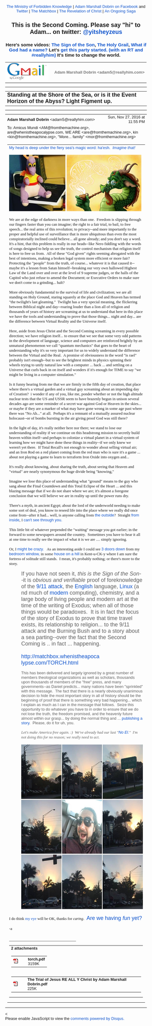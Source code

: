 <!DOCTYPE html PUBLIC "-//W3C//DTD HTML 4.01//EN" "https://www.w3.org/TR/html4/strict.dtd">
<!-- saved from url=(0158)https://mail.google.com/mail/u/2/?ui=2&amp;ik=b3fd74b597&amp;view=pt&amp;q=%22test%20of%20time%22%20saturn&amp;qs=true&amp;search=query&amp;msg=158a9498fcebdfae&amp;siml=158a9498fcebdfae -->
<html lang="en" data-inboxsdk-session-id="1482329241961-0.499042962230587" data-inboxsdk-master-claimed="true" data-inboxsdk-active-app-ids='[{"appId":"sdk_wordzen_7bc143d54d"}]' data-inboxsdk-app-logger-master-chosen="true" data-map-id="f8d645c85de621ee" data-inboxsdk-last-event="1482329244236"><head data-inboxsdk-script-injected="true"><meta http-equiv="Content-Type" content="text/html; charset=utf-8" /><style type="text/css">
body,td,div,p,a,input {font-family: arial, sans-serif;}
</style><meta http-equiv="X-UA-Compatible" content="IE=edge" /><title>Ministry of Forbidden Knowledge Mail - Standing at the Shore of the Sea, or is it the Event Horizon of the Abyss? Light Figment up.</title><style type="text/css">
body, td {font-size:13px} a:link, a:active {color:#1155CC; text-decoration:none} a:hover {text-decoration:underline; cursor: pointer} a:visited{color:##6611CC} img{border:0px} pre { white-space: pre; white-space: -moz-pre-wrap; white-space: -o-pre-wrap; white-space: pre-wrap; word-wrap: break-word; max-width: 800px; overflow: auto;} .logo { left: -7px; position: relative; }
</style><style id="inboxsdk__shared_style">.inboxsdk__notransition {
  -webkit-transition: none !important;
  -moz-transition: none !important;
  -o-transition: none !important;
  -ms-transition: none !important;
  transition: none !important;
}

.inboxsdk__close_button {
  height: 24px;
  width: 24px;
  opacity: .7;
  position: relative;
  background: none;
  border: none;
  padding: 0;
  box-sizing: content-box;
  outline: none;
  cursor: pointer;
}
.inboxsdk__close_button:focus, .inboxsdk__close_button:hover {
  opacity: 1;
}
.inboxsdk__close_button:focus::before {
  background-color: rgba(0,0,0,.12);
}
.inboxsdk__close_button::before {
  border-radius: 50%;
  position: absolute;
  top: -4px;
  bottom: -4px;
  left: -4px;
  right: -4px;
  padding: 4px;
  content: ' ';
}
.inboxsdk__close_button::after {
  content: ' ';
  background: url(https://www.gstatic.com/images/icons/material/system/1x/close_black_24dp.png);
  position: absolute;
  height: 24px;
  width: 24px;
  top: 0;
  left: 0;
}

.IICfffFCcJcCdEDE {
  display: none;
}

/* drawer */

.inboxsdk__drawer_view_container {
  visibility: visible;
  direction: initial;
  position: fixed;
  height: 100vh;
  width: 100vw;
  bottom: 0;
  left: 0;
  z-index: 51;
  pointer-events: none;
}
.inboxsdk__drawer_view {
  position: absolute;
  pointer-events: auto;
  top: 0;
  bottom: 0;
  right: 0;
  width: 452px;
  font: normal normal normal normal 13px / normal "Helvetica Neue", Helvetica, Arial, sans-serif;
  display: -webkit-flex;
  display: flex;
  -webkit-flex-direction: column;
  flex-direction: column;
  background-color: #fff;
  outline: none;
  box-shadow: 0 0 8px rgba(0,0,0,.18), 0 8px 16px rgba(0,0,0,.36);
  -webkit-transform: translateX(100%);
  transform: translateX(100%);
  transition: transform 150ms cubic-bezier(.4,0,.2,1);
}

.inboxsdk__drawer_view.inboxsdk__active {
  -webkit-transform: none;
  transform: none;
}
.inboxsdk__drawer_title_bar {
  background-color: #f5f5f5;
  border-bottom: 1px solid #e0e0e0;
  padding: 16px 20px;
  white-space: nowrap;
  display: -webkit-flex;
  display: flex;
  flex: 0 0 auto;
  -webkit-flex: 0 0 auto;
}
.inboxsdk__drawer_title_bar .inboxsdk__close_button {
  margin-right: 20px;
  -webkit-flex-shrink: 0;
  flex-shrink: 0;
}
.inboxsdk__drawer_title {
  overflow: hidden;
  text-overflow: ellipsis;
  white-space: nowrap;
  font: normal normal normal normal 20px / 24px "Helvetica Neue", Helvetica, Arial, sans-serif;
}

/* backdrop */

.inboxsdk__inbox_backdrop {
  visibility: visible;
  position: fixed;
  height: 100vh;
  width: 100vw;
  bottom: 0;
  left: 0;
  z-index: 50;
  background-color: transparent;
  transition: background-color 150ms cubic-bezier(0.4, 0, 1, 1);
}
.inboxsdk__inbox_backdrop.inboxsdk__active {
  background-color: rgba(10,10,10,.6);
  transition: background-color 70ms cubic-bezier(0,0,.2,1);
}

.inboxsdk__inbox_backdrop ~ .inboxsdk__inbox_backdrop {
  opacity: 0.6;
}

/* hidden */

.IeDFIAfeaFBCAcFG {
  display: -webkit-flex;
  display: flex;
  -webkit-flex-direction: column;
  flex-direction: column;
}

.DGHdbcGDGJfFCHIb &gt; .inboxsdk__close_button {
  position: absolute;
  bottom: 10px;
  right: 20px;
}

.bAefEFfEaJeDCFGD {
  width: 216px;
}

.EHFfCHdCcIHdABad {
  overflow: hidden;
  font: 12px Arial, sans-serif;
  max-height: 100%;
  box-sizing: border-box;
}

.DEHddaIDdDFaeHeA {
  white-space: nowrap;
  display: -webkit-flex;
  display: flex;
  -moz-user-select: none;
  -webkit-user-select: none;
  user-select: none;
  cursor: default;
}

.EHFfCHdCcIHdABad.EcFHbIcdbIHaDACI .DEHddaIDdDFaeHeA:hover,
.EHFfCHdCcIHdABad.ecEIGGIfAGIDJedA .DEHddaIDdDFaeHeA {
  background: rgba(0,0,0,.03);
}

.HfcDAaCBJeHEHCCb {
  min-width: 0;
  overflow: hidden;
  text-overflow: ellipsis;
}

.EHFfCHdCcIHdABad.EcFHbIcdbIHaDACI .HfcDAaCBJeHEHCCb {
  cursor: move;
}

.eFaIefBdFFfBDcBb {
  padding-left: 20px;
  vertical-align: middle;
  font: 13px / 40px "Helvetica Neue", Helvetica, Arial, sans-serif;
  color: #303030;
}

.DGHdbcGDGJfFCHIb.fAEaBDbEDIDIEHbb .DEHddaIDdDFaeHeA {
  display: none;
}

.ddeGBHGEIbcFHFdc {
  display: inline-block;
  vertical-align: middle;
  margin-left: 10px;
  box-sizing: border-box;
  background-size: contain;
}

.ddeGBHGEIbcFHFdc,
.ddeGBHGEIbcFHFdc &gt; img {
  width: 20px;
  height: 20px;
}

.FadAcHBdCEdAdeIE {
  -webkit-flex: 1;
  flex: 1;
  text-align: right;
  visibility: hidden;
}

.EHFfCHdCcIHdABad.EcFHbIcdbIHaDACI .FadAcHBdCEdAdeIE {
  visibility: visible;
  cursor: pointer;
}

.JHCFAcADJCAEcDfb {
  margin-top: 12px;
  margin-right: 4px;
  background: url(https://www.streak.com/build/images/arrowDown.png) center / 20px no-repeat;
  border: none;
  width: 14px;
  height: 14px;
  -webkit-transform: rotate(-90deg);
  transform: rotate(-90deg);
  transition: -webkit-transform .15s, transform .15s;
  outline: none;
  opacity: .6;
  cursor: pointer;
}

.DEHddaIDdDFaeHeA:hover .JHCFAcADJCAEcDfb,
.EHFfCHdCcIHdABad.ecEIGGIfAGIDJedA .DEHddaIDdDFaeHeA .JHCFAcADJCAEcDfb {
  opacity: .9;
}

.EHFfCHdCcIHdABad.GFHIEbDfBBEHecbB .JHCFAcADJCAEcDfb {
  -webkit-transform: rotate(0);
  transform: rotate(0);
}

.fcDJDBBBBFedaCFe {
  border-bottom: 1px solid #ddd;
  margin-bottom: 15px;
}

/* end hidden */
</style><style id="inboxsdk__style">/* suggestions */

.inboxsdk__suggestions_separator_before {
  padding-bottom: 2px !important;
}

.inboxsdk__suggestions_separator_after {
  border-top: 1px solid #e5e5e5;
  padding-top: 2px !important;
}

/* buttons */

div.T-I.inboxsdk__button {
  -webkit-user-select: none;
  min-width: 27px;
}

.inboxsdk__no_bg {
  background: none;
}

.inboxsdk__button.inboxsdk__button_disabled {
  opacity: 0.55;
}

  .inboxsdk__button_icon + .inboxsdk__button_text {
    margin-left: 5px;
  }

.inboxsdk__button_icon {
  display: inline-block;
}

.inboxsdk__button_iconImg {
  height: 16px;
  width: 16px;
  vertical-align: middle;
  margin-top: -2px;
  user-drag: none;
  -moz-user-select: none;
  -webkit-user-drag: none;
}

.inboxsdk__button_green_inactive {
  -webkit-box-shadow: 0 1px 0 rgba(0,0,0,.05);
  box-shadow: 0 1px 0 rgba(0,0,0,.05);
  background-color: #53a93f;
  background-image: -webkit-linear-gradient(top,transparent,transparent);
  background-image: linear-gradient(top,transparent,transparent);
  border: 1px solid transparent;
  color: #fff;
  text-shadow: none;
}

.inboxsdk__button_green_hover {
  -webkit-box-shadow: inset 0 -1px 0 #4c8534;
  box-shadow: inset 0 -1px 0 #4c8534;
  background-color: #65b045;
  background-image: -webkit-linear-gradient(top,transparent,transparent);
  background-image: linear-gradient(top,transparent,transparent);
  border: 1px solid transparent;
  border-bottom: 1px solid #4c8534;
  text-shadow: none;
}

.inboxsdk__button_green_active {
  -webkit-box-shadow: inset 0 1px 0 #2f6124;
  box-shadow: inset 0 1px 0 #2f6124;
  background: #3e802f;
  border: 1px solid transparent;
  border-top: 1px solid #2f6124;
  color: #fff;
  text-shadow: none;
}

.J-M.inboxsdk__menu {
  min-width: 1em;
  min-height: 1em;
  padding: 0px;
  overflow: visible;
  max-height: none;
}

.f4.J-N-JX.inboxsdk__message_more_icon {
  margin-top: -1px;
  width: 16px;
  height: 16px;
}

/* end */

/* compose buttons */

.T-I.inboxsdk__button.inboxsdk__compose_sendButton {
  min-width: 0px;
  margin-right: 0px;
  margin-left: 0px;
  padding:0px;
}

.inboxsdk__compose_actionToolbar {
  padding: 0px 0px 0px 5px;
  white-space: nowrap;
}

.inboxsdk__compose_actionToolbar div.inboxsdk__button {
  min-width: 27px;
  height: 27px;
}

.inboxsdk__compose_actionToolbar .inboxsdk__button_icon {
  height: 17px;
  width: 17px;
  display: inline-block;
  vertical-align: middle;
  position: relative;
  margin-top: 2px;
}

.inboxsdk__compose_actionToolbar .inboxsdk__button_iconImg {
  vertical-align: top;
  height: 17px;
  width: 17px;
  display: inline-block;
  margin-top: -1px;
}

.inboxsdk__compose_actionToolbar .inboxsdk__button &gt; div {
    opacity: 0.55;
}

.inboxsdk__compose_actionToolbar .inboxsdk__button:focus {
  border: 1px solid #4d90fe;
  outline: none;
}


  .inboxsdk__compose_actionToolbar .inboxsdk__button.inboxsdk__button_hover &gt; div, .inboxsdk__compose_actionToolbar .inboxsdk__button:focus &gt; div {
    opacity: 1
  }


.inboxsdk__compose_groupedActionToolbar {
  position: absolute;
  bottom: 44px;
  background: #f5f5f5;
  margin: 3px;
  box-shadow: 0 2px 2px -1px rgba(0,0,0,0.1);
  border: 1px solid #cfcfcf;
  padding: 1px !important;
  z-index: 10;
  left: 0px;
}

.inboxsdk__compose_groupedActionToolbar div.inboxsdk__button {
  z-index: 1;
}

.inboxsdk__compose_groupedActionToolbar_arrow {
  position: absolute;
  background: url('https://ssl.gstatic.com/ui/v1/icons/mail/down_pointer.png') no-repeat;
  width: 17px;
  height: 18px;
  bottom: -16px;
  margin-left: 4px;
}

/* end */

/* appid warning */

.inboxsdk__appid_warning {
  margin: 0;
  padding: 9px;
  color: #4b4b4b;
  height: 32px;
  background: #ff6c6c;
  font-size: 10pt;
}

.inboxsdk__appid_warning_main {
  display: inline-block;
  vertical-align: middle;
}

.inboxsdk__appid_warning .topline {
  font-weight: bold;
  font-size: 11pt;
}

a.inboxsdk__appid_register {
  color: white;
  display: inline-block;
  background: #1989ff;
  border-radius: 3px;
  text-decoration: none;
  box-shadow: 0 0 5px rgba(0,0,0,0.3);
  padding: 7px;
  font-size: 10pt;
  vertical-align: middle;
  margin-left: 1em;
}

input.inboxsdk__x_close_button {
  background-color: transparent;
  background-image: url(https://www.streak.com/build/images/circle_border_x.png);
  background-size: cover;
  background-repeat: no-repeat;
  background-position: center center;
  height: 20px;
  width: 20px;
  border: none;
  display: inline-block;
  vertical-align: middle;
  cursor: pointer;

  float: right;
  margin: 5px;
}

/* thread rows */

.inboxsdk__gmail_label.inboxsdk__label_has_icon .au {
  display: inline-block;
  margin-left: 14px;
}

.inboxsdk__thread_row_label .inboxsdk__button_icon,
.inboxsdk__thread_row_label .inboxsdk__button_iconImg {
  height: 11px;
  width: 11px;
}

.inboxsdk__thread_row_label .inboxsdk__button_icon {
  display: inline-block;
  margin-top: 2px;
  margin-left: 4px;
  position: absolute;
}

.inboxsdk__thread_row_button {
  outline: 0;
  padding: 0 5px;
  position: relative;
  height: 15px;
  width: 15px;
  top: -2px;
}

.inboxsdk__gmail_action {
  float: right;
  position: relative;
  background-color: grey;
  border: 1px solid black;
  margin-left: 1em;
  cursor: default;
  padding: 0 6px;
  background-image: -webkit-linear-gradient(top,#e9e9e9,#e6e6e6);
  background-image: linear-gradient(top,#e9e9e9,#e6e6e6);
  border: 1px solid rgba(0,0,0,0.1);
  border-color: #ccc;
  color: #444;
  height: 17px;
  line-height: 17px;
  min-width: 56px;
  border-radius: 2px;
  font-size: 11px;
  font-weight: bold;
  text-align: center;
  white-space: nowrap;
  padding-right: 18px;
}

.inboxsdk__gmail_action:focus {
  border: 1px solid #4d90fe;
  outline: none;
}

.inboxsdk__gmail_action:active {
  box-shadow: inset 0 1px 2px rgba(0,0,0,.1);
}

.inboxsdk__gmail_action:hover {
  box-shadow: 0 1px 1px rgba(0,0,0,.05);
  background-color: #ededed;
  background-image: -webkit-linear-gradient(top,#ededed,#eaeaea);
  background-image: linear-gradient(top,#ededed,#eaeaea);
  border-color: #b8b8b8;
}

.inboxsdk__gmail_action::after {
  content: '';
  position: absolute;
  right: 5px;
  top: 5px;
  margin-left: 5px;
  background: no-repeat url(https://ssl.gstatic.com/mail/sprites/smartmail-561acb673be75c1d374881a95997fce4.png) -67px -100px;
  width: 7px;
  height: 7px;
  opacity: .55;
}

.inboxsdk__thread_row_custom_date {
  margin-left: 2px;
}

span.inboxsdk__thread_row_custom_date + span:not(.inboxsdk__thread_row_custom_date) {
  display: none;
}

span.inboxsdk__thread_row_custom_draft_label + div.yW {
  display: none;
}

.inboxsdk__thread_row_attachment_icon {
  margin-left: 3px;
  width: 16px;
  height: 16px;
}

.inboxsdk__thread_row_icon_wrapper {
  display: inline-block;
  width: 25px;
  margin-right: 3px;
}

.inboxsdk__thread_row_image_added .y6 .inboxsdk__thread_row_icon_wrapper ~ span[id] {
  margin-left: 3px;
}

  .inboxsdk__thread_row_icon_wrapper .inboxsdk__button_icon {
    position: absolute;
    top: 50%;
    height: 24px;
    overflow: hidden;
    width: 24px;
    margin-top: -12px;
  }

    .inboxsdk__thread_row_icon_wrapper .inboxsdk__button_iconImg {
      height: 24px;
      width: 24px;
      margin-top: 0px;
    }

  .inboxsdk__thread_row_image_added .a4W, .inboxsdk__thread_row_image_added .apA, .inboxsdk__thread_row_image_added .apx {
    position: relative;
  }


/* end thread rows */

td.gH div.gK span:first-child &gt; img {
  margin-right: 3px;
}

td.gH div.gK span:first-child &gt; img:last-child {
  margin-right: 6px;
}

.inboxsdk__message_attachment_icon {
  width: 21px;
  height: 21px;
  margin-top: -3px;
}

/* Work around issue where clicking "Remove formatting" in Compose causes this
 * element to become taller and shift the toolbar down. */
.gU .aWQ {
  max-height: 3px;
}

.aQw .inboxsdk__button_iconImg {
  margin-top: 2px;
}

.aZi .asa .inboxsdk__button_iconImg {
  display: inline-block;
  vertical-align: middle;
  margin-top: -3px;
}

/* Message view attachments toolbar */
.aZi .aZj .asa .inboxsdk__button_iconImg {
  margin: 0;
}

body .dw {
  /* Fixes issue where a tall compose window opened over a custom view could be
   * overlapped by Gmail's top bar. Also fixes issue where mole widgets are
   * only visible while a compose window is open.
   */
  z-index: 6 !important;
}

.inboxsdk__compose_outerSidebar_wrapper {
  position: absolute;
  left: -401px;
  top: 0px;
  background: white;
  width: 400px;
  bottom: 0px;
  border-left: 1px solid silver;
  box-shadow: -2px 0px 1px #E6E6E6;
  display: block;
}

.inboxsdk__outerSidebarActive .aSt .inboxsdk__compose_outerSidebar_wrapper {
  border-left: 0;
  box-shadow: none;
  left: -400px;
}

.inboxsdk__outerSidebarActive .aSs &gt; div { width: 50% !important; margin-left: 30%; }

.inboxsdk__compose_outerSidebar_header {
  background: #404040;
  font-size: 80%;
  padding: 10px 10px 11px 10px;
  color: white;
  border-bottom: 1px solid #C4C4C4;
}

.inboxsdk__compose_outerSidebar_body {
  position: absolute;
  width: 100%;
  bottom: 43px;
  top: 36px;
  left: -1px;
  overflow: auto;
}

.inboxsdk__compose_outerSidebar_footer {
  position: absolute;
  bottom: 0px;
  width: 100%;
  border-top: 1px solid rgb(206, 206, 206);
  display: block;
}

.inboxsdk__compose_innerSidebarActive form, .inboxsdk__compose_innerSidebarActive .GQ {
  padding-right: 200px;
}

div.inboxsdk__compose_statusbar {
  margin: 0;
  border: 0;
  height: 40px;
}

.inboxsdk__compose_statusbarActive .aoI {
  height: auto !important;
}

/* compose size fixing */
.inboxsdk__compose .qz {
  max-height: inherit !important;
}

/* .dw means not fullscreen */
.dw .inboxsdk__compose_statusbarActive .aDj.aDi {
  position: static !important;
}

.inboxsdk__compose_statusbarActive .aDj &gt; .aDh {
  height: auto;
}

.inboxsdk__recipient_row td.ok {
  height: 23px;
}

.inboxsdk__recipient_row td.az3 {
  padding: 0px 3px 3px 3px;
}

/* toolbar visibility */

[data-thread-toolbar=true] [data-rowlist-toolbar=true] {
  display: none;
}

[data-toolbar-expanded=true] [data-toolbar-expanded=false] {
  display: none;
}

[data-toolbar-expanded=false] [data-toolbar-expanded=true] {
  display: none;
}


[data-toolbar-icononly=true] .inboxsdk__button_text {
  display: none;
}

.inboxsdk__menuItem img, .inboxsdk__menuItem .inboxsdk__icon {
  height: 16px;
  width: 16px;
  margin-left: -20px;
  position: absolute;
  margin-top: -1px;
}

/* end */

/* modal */

.inboxsdk__modal_overlay {
  right: 0px;
  bottom: 0px;
}

.inboxsdk__modal_fullscreen {
  position: fixed;
  top: 0px;
  left: 0px;
  bottom: 0px;
  right: 0px;
  z-index: 501;
  display: flex;
  display: -webkit-flex;
  justify-content: center;
  -webkit-justify-content: center;
  align-items: center;
  -webkit-align-items: center;
  padding: 110px 50px 50px 50px;
}

.inboxsdk__modal_content {
    margin-top: 30px; margin-bottom: 30px;
}

.inboxsdk__modal_fullscreen.inboxsdk__modal_content_no_buttons .inboxsdk__modal_content {
  margin-bottom: 0px;
}

.inboxsdk__modal_close {
  outline: none;
  cursor: pointer;
}


.inboxsdk__modal_fullscreen .inboxsdk__modal_container {
  position: relative;
  margin-top: -60px;
  width: auto;
  overflow: hidden;
}

  .inboxsdk__modal_fullscreen.inboxsdk__modal_hideTop .inboxsdk__modal_close {
    display: none;
  }

  .inboxsdk__modal_fullscreen.inboxsdk__modal_hideTop .inboxsdk__modal_container {
    padding-top: 0px;
  }

  .inboxsdk__modal_fullscreen.inboxsdk__modal_hideTop .inboxsdk__modal_content {
    margin-top: 0px;
  }

  .inboxsdk__modal_fullscreen.inboxsdk__modal_hideTop .Kj-JD-K7 {
    margin: 0px;
  }

  .inboxsdk__modal_fullscreen.inboxsdk__modal_hideSides .inboxsdk__modal_container {
    padding-left: 0px;
    padding-right: 0px
  }

  .inboxsdk__modal_fullscreen.inboxsdk__modal_hideBottom .inboxsdk__modal_content {
    margin-bottom: 0px;
  }

  .inboxsdk__modal_fullscreen.inboxsdk__modal_hideBottom .inboxsdk__modal_container {
    padding-bottom: 0px;
  }

/* end modal */

/* mole */

/* Fix issue where Compose toolbar can become disconnected when moles or
 * drawers are in use */
.inboxsdk__drawers_in_use .aDi,
.inboxsdk__moles_in_use .aDi {
  left: auto !important;
}

/* Make it so the compose/mole layer doesn't wrap, so we don't have to do a lot
 * of fancy logic to hide moles ourselves when things get too crowded. */
.inboxsdk__moles_in_use .nH &gt; .nH &gt; .no {
  white-space: nowrap;
}
.inboxsdk__moles_in_use .nH &gt; .nH &gt; .no &gt; * {
  white-space: initial;
}
.inboxsdk__moles_in_use .nH &gt; .nH &gt; .no &gt; .nn {
  display: inline-block;
  float: none;
}

.inboxsdk__mole_view {
  position: relative;
  max-width: 564px;
  height: 100vh;
  vertical-align: top;
  display: inline-flex;
  display: -webkit-inline-flex;
  align-items: flex-end;
  -webkit-align-items: flex-end;
}

.inboxsdk__mole_view_inner {
  visibility: visible;
  box-sizing: border-box;
  margin-right: 5px;
  box-shadow: rgba(0,0,0,0.2) 0 2px 6px;
  min-width: 260px;
  min-height: 36px;
}

.inboxsdk__mole_view_titlebar {
  position: absolute;
  left: 0;
  right: 5px;
  color: white;
  font-size: 12.8px;
  background: #404040;
  box-sizing: border-box;
  height: 36px;
  padding-top: 7px;
  padding-left: 11px;
  cursor: pointer;
}

.inboxsdk__mole_view_titlebar h2 {
  font-size: inherit;
  font-weight: inherit;
  margin: 4px 0 0 0;
  white-space: nowrap;
  overflow: hidden;
  text-overflow: ellipsis;
}

.inboxsdk__mole_title_buttons {
  white-space: nowrap;
  float: right;
  padding-right: 5px;
  margin-top: -3px;
}

.inboxsdk__mole_title_buttons &gt; img {
  height: 24px;
  width: 24px;
  position: relative;
  top: 2px;
  opacity: 0.6;
}

.inboxsdk__mole_title_buttons &gt; img:hover {
  opacity: 1;
  background-color: #737373;
}

.inboxsdk__mole_view.inboxsdk__minimized .inboxsdk__mole_view_content,
.inboxsdk__mole_view.inboxsdk__minimized.inboxsdk__mole_use_minimize_title h2.inboxsdk__mole_default,
.inboxsdk__mole_view:not(.inboxsdk__minimized) h2.inboxsdk__mole_minimized,
.inboxsdk__mole_view:not(.inboxsdk__mole_use_minimize_title) h2.inboxsdk__mole_minimized,
.inboxsdk__mole_view.inboxsdk__minimized .Hl,
.inboxsdk__mole_view:not(.inboxsdk__minimized) .Hk {
  display: none;
}

.inboxsdk__mole_view_content {
  margin-top: 36px;
  border: 1px solid #cfcfcf;
  background: white;
  min-width: 260px;
  min-height: 20px;
  max-height: 80vh;
}

.inboxsdk__mole_view_chromeless .inboxsdk__mole_view_inner {
  min-width: 0px;
}

.inboxsdk__mole_view_chromeless .inboxsdk__mole_view_content {
  margin-top: 0px;
  min-width: 0px;
}

/* end mole */


/* tabs */

.inboxsdk__tab {
  width: 30px;
}

.inboxsdk__tab.fAEaBDbEDIDIEHbb:first-child:last-child {
  display: none;
}

.inboxsdk__tab.inboxsdk__tab_selected {
  width: auto;
}

table.aKk .inboxsdk__contentTabContainer .inboxsdk__tab .aAy[role=tab] {
  height: 28px;
}

.inboxsdk__tab_icon {
  width: 30px;
  height: 25px;
  background-position-x: 5px;
  background-position-y: 3px;
  background-size: 16px;
  bacgkround-repeat: no-repeat;
}

.inboxsdk__tab_icon img {
  height: 16px;
  width: 16px;
  margin-left: 5px;
  margin-top: 3px;
}

.inboxsdk__tab .aKx {
  top: 4px;
}

.inboxsdk__hidden div[role=complementary] {
  position: static !important;
}

/* Fix issue where hidden causes threadview to be taller than it should */
.inboxsdk__hidden &gt; div.y4,
.dFBJCDccfIbFCHAI &gt; div.y4 {
  display: none;
}

table.aKk .inboxsdk__contentTabContainer .inboxsdk__tab:first-child .aAy[role=tab] {
  border-left-width: 1px;
}

/* end tabs */

/* old hidden */

.inboxsdk__hidden .inboxsdk__contentPanelContainer {
  font: 12px Arial, sans-serif;
  max-width: 220px;
}

.inboxsdk__contentPanelContainer_contentContainer {
  overflow: hidden;
  margin-bottom: 10px;
  border-bottom: 1px solid #D8D8D8;
}


/* end old hidden */


/* hidden */

.dFBJCDccfIbFCHAI div[role=complementary] {
  position: static !important;
  width: 216px !important;
}

.dFBJCDccfIbFCHAI {
  /* Necessary to prevent z-indexes on hidden items from causing them to show
  above stuff outside of the hidden. */
  will-change: position;
}

.DGHdbcGDGJfFCHIb {
  position: relative;
}

.EHFfCHdCcIHdABad {
  background: #ffffff;
}

.bAefEFfEaJeDCFGD {
  padding: 4px 0 12px;
}

.DGHdbcGDGJfFCHIb.fAEaBDbEDIDIEHbb .bAefEFfEaJeDCFGD {
  padding-top: 0;
}

/* end hidden */

/* custom content */

.inboxsdk__custom_view_element {
  overflow: auto;
}

/* end custom content */


/* nav menu */


.inboxsdk__hide_native_marker .ain:not(.inboxsdk__navItem) {
  border-left-color: transparent;
}
.inboxsdk__hide_native_marker .ain:not(.inboxsdk__navItem) .nZ .aio * {
  color: inherit !important;
}
.inboxsdk__hide_native_marker .ain:not(.inboxsdk__navItem) .nU:not(.n1) .n0 {
  font-weight: normal;
}

.inboxsdk__navItem_hover .aj0, .inboxsdk__navItem_hover .p8 {
  visibility: visible;
}

.inboxsdk__navItem_link {
  position: absolute;
  top: 0px;
  right: -4px;
}

[dir=rtl] .inboxsdk__navItem_link {
  left: -4px;
  right: initial;
}

.inboxsdk__navItem_container .aio .inboxsdk__button {
  position: absolute;
  top: 0px;
  right: -30px;
}

.inboxsdk__navItem_marker {
  position: absolute;
  left: 0px;
  padding-bottom: 2px;
}

.ain .inboxsdk__navItem_container {
  margin-left: -18px;
}

.inboxsdk__navItem_container {
  margin-left: -14px;
}

.inboxsdk__expando {
  z-index: 1;
}

.aip .CK {
  color: #15c;
}

.aip .CK:hover {
  text-decoration: underline;
}

.inboxsdk__navItem_container .aio.aip {
  white-space: nowrap;
}

/* end nav menu */



/* search results section */

.inboxsdk__custom_sections {
  margin-bottom: 15px;
}

.inboxsdk__custom_sections.Wc {
  padding: 0px;
  margin-bottom: 0px;
}

.inboxsdk__resultsSection {
  padding-top: 20px;
}

  .inboxsdk__custom_sections.Wc .inboxsdk__resultsSection {
    padding-top: 0px;
  }

.inboxsdk__custom_sections .Wg {
  padding-top: 0px;
}

  .inboxsdk__custom_sections.Wc .Wg {
    border-bottom: 0;
    padding: 0px;
  }

.inboxsdk__results_collapsedContainer &gt; div {
  display: inline;
}

.inboxsdk__resultsSection.inboxsdk__resultsSection_collapsed {
  display: inline-block;
  margin-right: 20px;
}

  .Wc .inboxsdk__resultsSection.inboxsdk__resultsSection_collapsed {
    margin-right: 0px;
  }

.inboxsdk__resultsSection_collapsed .Cr {
  display: none;
}

.inboxsdk__resultsSection_title {
  white-space: nowrap;
  cursor: pointer;
  display: inline-block;
}

  .Wc .inboxsdk__resultsSection_title {
    padding: 3px 0 3px 8px;
  }

.inboxsdk__resultsSection_title_subtitle {
  opacity: 0.5;
  margin-left: 5px;
}

  .Wc .inboxsdk__resultsSection_title_subtitle {
    font-size: 80%;
  }

.inboxsdk__resultsSection_title .Wp {
  float: left;
  height: 10px;
  width: 20px;
  margin-top: 3px;
}

.inboxsdk__resultsSection_title h3 {
  margin-bottom: 10px;
  margin-top: 20px;
  display: inline;
  float: none;
}

.inboxsdk__resultsSection_header_summaryText.Wm:last-child .amH {
  padding-right: 0px;
  margin-right: 0px;
}

  .inboxsdk__custom_sections.Wc .inboxsdk__resultsSection_header_summaryText:last-child {
    margin-right: 11px;
  }

.inboxsdk__custom_sections.Wc .J-JN-M-I {
  margin-right: 13px;
}

.inboxsdk__resultsSection_header_summaryText.Wm + .aAE {
  margin-left: 3px;
}

.inboxsdk__resultsSection .TB.TC {
  text-align: center;
}

.inboxsdk__resultsSection .inboxsdk__resultsSection_loading {
  font-style: italic;
}

.inboxsdk__resultsSection .inboxsdk__resultsSection_result_icon {
  height: 15px;
  width: 15px;
  margin-left: 9px;
}

.inboxsdk__resultsSection .xX {
  width: 20ex;
}

.inboxsdk__resultsSection_result_title span {
  text-overflow: ellipsis;
  display: block;
  overflow: hidden;
}

.inboxsdk__resultsSection tr .xW &gt; span {
  overflow: hidden;
  display: block;
  text-overflow: ellipsis;
}

.inboxsdk__resultsSection .V3 {
  overflow: hidden;
  white-space: nowrap;
}

.inboxsdk__resultsSection .at {
  position: relative;
}

.inboxsdk__resultsSection .at &gt; * {
  display: inline-block;
}

.inboxsdk__resultsSection_label_icon {
  height: 11px;
  width: 11px;
  position: absolute;
  margin-left: 4px;
  margin-top: 1px;
}

.inboxsdk__resultsSection .av, .inboxsdk__thread_row_label .av {
  max-width: 90px;
  overflow: hidden;
  text-overflow: ellipsis;
}

.inboxsdk__resultsSection_label_icon + .av, .inboxsdk__thread_row_label .inboxsdk__button_icon + .av {
  margin-left: 16px;
}

.Wc .inboxsdk__resultsSection_footer {
  padding: 3px 3px 3px 8px;
}

/* end search results section */


/* tooltip */

/* gmail styles */

.inboxsdk__tooltip .T-P {
  -webkit-box-shadow: 0 1px 3px rgba(0,0,0,.2);
  box-shadow: 0 1px 3px rgba(0,0,0,.2);
  background-color: #fff;
  border: 1px solid;
  border-color: #bbb #bbb #a8a8a8;
  padding: 16px;
  position: absolute;
  z-index: 1201!important;
}

  .inboxsdk__tooltip.inboxdk__tooltip_content .T-P {
    padding: 0px;
  }

.inboxsdk__tooltip .aRM {
  outline: none;
  padding: 13px 10px 16px;
  text-align: center;
}

  .inboxdk__tooltip_content.inboxsdk__tooltip .aRM {
    padding: 0px;
  }

.inboxsdk__tooltip .aRR {
  color: #333;
  font-size: 18px;
  margin-top: 13px;
}

.inboxsdk__tooltip .aRQ {
  color: #777;
  font-size: 13px;
  margin: 3px 0 14px 0;
}




/* end gmail styles */

.inboxsdk__tooltip {
  position: fixed;
  z-index: 1300;
  transition: left 200ms ease, top 200ms ease;
}

.inboxsdk__tooltip .T-P {
  position: relative;
  width: auto;
  max-width: 500px;
}

.inboxsdk__tooltip .inboxsdk__tooltip_arrow {
  position: fixed;
  z-index: 1400;
  margin-top: -1px;
  transition: left 200ms ease, top 200ms ease;
}

.inboxsdk__tooltip .inboxsdk__tooltip_close {
  -webkit-user-select: none;
}

.inboxsdk__tooltip .inboxsdk__button {
  margin-right: 0px;
}

.inboxsdk__tooltip .inboxsdk__tooltip_image {
  max-height: 300px;
  max-width: 500px;
  overflow: hidden;
  height: auto;
}

.inboxsdk__tooltip .inboxsdk__tooltip_image &gt; img {
  max-height: 300px;
  max-width: 500px;
}

/* end tooltip */


/* attachment card */

.inboxsdk__attachmentCard img.aQG.aYB {
  max-width: 178px;
  min-width: 178px;
  min-height: 118px;
}

.inboxsdk__attachmentCard img.aZG.aYw {
  background: none;
}

/* add some margins between cards so 4+ cards don't hit each other */

.aQw &gt; .T-I.J-J5-Ji.L3 {
  margin-top: 5px;
}

/* end attachment card */


/* keyboard shortcut help */

table.cf.wd.inboxsdk__shortcutHelp_table {
  margin-bottom: 15px;
}

.inboxsdk__shortcutHelp_table td.Dn {
  display: inline-block;
  width: 50%;
}

.inboxsdk__shortcutHelp_table table.cf {
  display: block;
}

.inboxsdk__shortcutHelp_table tbody tbody {
  display: block;
}

.inboxsdk__shortcutHelp_table tbody tbody tr {
  display: block;
  white-space: nowrap;
}

.inboxsdk__shortcutHelp_table td.wg.Dn {
  display: inline-block;
  width: 45%;
}

.inboxsdk__shortcutHelp_table span.wb {
  margin-left: 3px;
}

.inboxsdk__shortcutHelp_table td.we.Dn {
  width: 60%;
  white-space: normal;
}

.inboxsdk__shortcutHelp_title img.inboxsdk__icon {
  height: 21px;
  width: 21px;
  vertical-align: middle;
  margin-right: 10px;
  border-radius: 4px;
}

/* end keyboard shortcut help */


/* search suggestions */

.asor.inboxsdk__custom_suggestion {
  display: flex;
  display: -webkit-flex;
  justify-content: center;
  -webkit-justify-content: center;
  align-items: center;
  -webkit-align-items: center;
}

.inboxsdk__custom_suggestion img {
  max-width: 32px;
  max-height: 32px;
  margin-left: -11px;
}

/* end send suggestions */


/* app toolbar */

.inboxsdk__appButton {
  margin-right: -15px;
}

  .inboxsdk__appButton:first-child {
    margin-left: -45px;
  }

  .inboxsdk__appButton + .inboxsdk__appButton {
    margin-left: 35px;
  }

  .inboxsdk__appButton.inboxsdk__appButton_noGPlus {
    margin-right: 0px;
  }

.inboxsdk__appButton .inboxsdk__button_icon {
  margin-right: 5px;
  position: relative;
}

.inboxsdk__appButton a {
  color: #404040;
  text-decoration: none;
  line-height: 24px;
}

.inboxsdk__appButton.inboxsdk__appButton_noGPlus a {
  line-height: 30px;
}

.inboxsdk__appButton a:hover {
  text-decoration: underline;
  color: #000;
}

.inboxsdk__gmail_dark_theme .inboxsdk__appButton a {
  color: #eee;
}
.inboxsdk__gmail_dark_theme .inboxsdk__appButton a:hover {
  color: #fff;
}

.inboxsdk__appButton_tooltip {
  outline: none;
  transition: none;
  -webkit-animation: gb__a .2s;
}

.inboxsdk__appButton_tooltip .inboxsdk__tooltip_close {
  display: none;
}

.inboxsdk__tooltip.inboxsdk__appButton_tooltip .T-P {
  padding: 0px;
}

.inboxsdk__tooltip.inboxsdk__appButton_tooltip .aRM {
  padding: 0px;
  white-space: initial;
  text-align: center;
  font: normal normal normal normal 16px / normal arial, sans-serif;
}

.inboxsdk__tooltip.inboxsdk__appButton_tooltip .inboxsdk__tooltip_arrow {
  transform-origin: top;
  transform: rotateZ(180deg);
  margin-top: 9px;
}

/* end app toolbar */
</style> <script>
  (function(i,s,o,g,r,a,m){i['GoogleAnalyticsObject']=r;i[r]=i[r]||function(){
  (i[r].q=i[r].q||[]).push(arguments)},i[r].l=1*new Date();a=s.createElement(o),
  m=s.getElementsByTagName(o)[0];a.async=1;a.src=g;m.parentNode.insertBefore(a,m)
  })(window,document,'script','https://www.google-analytics.com/analytics.js','ga');

  ga('create', 'UA-74743044-2', 'auto');
  ga('send', 'pageview');

</script></head>
<body style="width: 100%; margin: 0 auto; text-align: left; font-family: Arial;">
<center>
<script type="text/javascript">
    google_ad_client = "ca-pub-9608809622006883";
    google_ad_slot = "4355365452";
    google_ad_width = 728;
    google_ad_height = 90;
</script>
<!-- leaderboard -->
<script type="text/javascript" src="//pagead2.googlesyndication.com/pagead/show_ads.js">
</script>
<br />
<a href="https://www.facebook.com/MinistryOfForbiddenKnowledge">The Ministry of Forbidden Knowledge</a> | 
<a href="https://www.facebook.com/admdbrn">Adam Marshall Dobrin on Facebook</a> and <a href="https://twitter.com/intent/user?screen_name=yitsheyzeus">Twitter</a> |
<a href="https://fromthemachine.org/">The Matchbox</a> | 
<a href=".">The Revelation of Christ</a> | 
<a href="http://medium.com/@adam5/publications">An Ongoing Saga</a>
<br />
</center>
<center><h2>
This is the Second Coming.  Please say "<b>hi</b>" to Adam... on twitter: <a href="https://twitter.com/yitsheyzeus" target="_new">@yitsheyzeus</a>
</h2><h3>
Here's some videos: <a href="https://www.youtube.com/watch?v=AevgjKPDgfM&amp;feature=youtu.be" target="_new">The Sign of the Son</a>, <a href="https://vimeo.com/156698154" target="_new">The Holy Grail</a>, <a href="https://www.youtube.com/watch?v=Fr_CHOxSyc8" target="_new">What if God had a name?</a>
Let's <a href="https://twitter.com/intent/retweet?related=yitsheyzeus&amp;tweet_id=804005770937462784">get this party started. (with an RT and #reallyhim)</a>  It's time to change the world.</h3>
</center>
<div class="bodycontainer"><table width="100%" cellpadding="0" cellspacing="0" border="0"><tbody><tr height="14px"><td width="143"><img src="./FIGMENT_files/logo.gif" width="143" height="59" alt="Ministry of Forbidden Knowledge Mail" class="logo" /></td><td align="right"><font size="-1" color="#777"><b>Adam Marshall Dobrin &lt;adam5@reallyhim.com&gt;</b></font></td></tr></tbody></table><hr /><div class="maincontent"><table width="100%" cellpadding="0" cellspacing="0" border="0"><tbody><tr><td><font size="+1"><b>Standing at the Shore of the Sea, or is it the Event Horizon of the Abyss? Light Figment up.</b></font><br /></td></tr></tbody></table><hr /><table width="100%" cellpadding="0" cellspacing="0" border="0" class="message"><tbody><tr><td><font size="-1"><b>Adam Marshall Dobrin </b>&lt;adam5@reallyhim.com&gt;</font></td><td align="right"><font size="-1">Sun, Nov 27, 2016 at 11:55 PM</font></td></tr><tr><td colspan="2"><font size="-1" class="recipient"><div>To: Amicus Mundi &lt;AM@fromthemachine.org&gt;, are@whenistheapocalypse.com, WE ARE &lt;are@fromthemachine.org&gt;, kin &lt;kin@fromthemachine.org&gt;, "More... family" &lt;mor@fromthemachine.org&gt;</div></font></td></tr><tr><td colspan="2"><table width="100%" cellpadding="12" cellspacing="0" border="0"><tbody><tr><td><div style="overflow: hidden;"><font size="-1"><div dir="ltr"><div><font face="times new roman, serif"><a href="./awlist4296878/MJHea/h/John_Legend_s_All_of_Me_.htm" target="_blank" data-saferedirecturl="https://www.google.com/url?hl=en&amp;q=http://legend.lamc.la&amp;source=gmail&amp;ust=1482415641409000&amp;usg=AFQjCNEZ-0QzQxRyMywt5al0Q0jXwXbuIQ">My head is deep under the fiery sea's magic word: ha'esh. &nbsp;<i>Imagine that!</i></a></font></div><div><br /></div><font face="times new roman, serif"><a href="./awlist4296878/MJHea/h/John_Legend_s_All_of_Me_.htm" target="_blank" data-saferedirecturl="https://www.google.com/url?hl=en&amp;q=http://legend.lamc.la&amp;source=gmail&amp;ust=1482415641409000&amp;usg=AFQjCNEZ-0QzQxRyMywt5al0Q0jXwXbuIQ"><img src="./FIGMENT_files/ybykyAnVdkmhyFy_qbt0RNDpAg362NzYedHRAwiLQEuWdC9k1HAVxi7T9tK9DIE3K39SEuxj2FnfypXseKcnywge9211xiOuFL1c_faqABLbQ0jnJ8C9kT5tTMSAi4X5kEtfl5Hmpd6v5Cm-C6PM7O_sS4cRJCFrcrlpOF0_l73dL8hUxeM-XBWm28BWBcVumy6dU9zcmMPuZh7uEtr-OUrue4Y6YoyVAnfF5l5n1Xw9Tw=s0-d-e1-ft" width="186" height="186" style="margin-right:0px" alt="legend.lamc.la" />&nbsp;<img src="./FIGMENT_files/g3j4tLBeh_-Gq2qRJpcEnaWHfS0KArFwWgOIBByr_thBppHyE14P1sHTjUf1txjYW-383m1jo8SAAqiL7wOED8xxnGTtdtLgOQ-_iqEUVi0HBp_wUHalPHMCokt8C-NyQDssOoOw9sXMkVOR6QVt52-tmm-lvxYxV4Hc=s0-d-e1-ft" width="247" height="186" style="margin-right:0px" /></a><br /><br /></font><div><font face="times new roman, serif">We are at the edge of darkness in more ways than one.&nbsp; Freedom is slipping through our fingers faster than you can imagine; the right to a fair trial, to bail, to free speech... the real arms of this revolution; to privacy--and more importantly to the proper and helpful use of surveillance that is more ubiquitous than even the most conspiratorially inclined could believe... all gone already; and you don't say a word.&nbsp; It's a hint, that this problem is really in our heads--like Nero fiddling with the words of songs designed to help us see the truth, the control mechanism that religion itself is here to free us from.&nbsp; All of these "God given" rights seeming abrogated with the best of intentions, making a broken legal system more efficient or more fair?&nbsp; Protecting the "people" from the truth, of course... whatever it is that caused it--maybe it's a lesson from Satan himself--breaking our very own hallowed Highest Law of the Land over and over at the level of 9 supreme judges, or the halls of the Capitol who just refuse to amend the Document; or Executive Orders to make sure we don't come to a grinding... halt?</font><div><div><div><div><font face="times new roman, serif"><br /></font></div><div><font face="times new roman, serif">More obviously fundamental to the survival of life and civilization; we are all standing on Holy Ground, staring squarely at the place God and Heaven has termed "the twilight's last gleaming." &nbsp;Twilight has a very special meaning, the flickering between Biblical night and day--roaring louder than a lion all of religion and thousands of years of history are screaming at us to understand that here in this place we have the tools and understanding to prove that those things... night and day... are the difference between Virtual Reality and the Universe itself. &nbsp;</font></div><div><font face="times new roman, serif"><br /></font></div><div><font face="times new roman, serif">Here, aside from Jesus Christ and the Second Coming screaming in every possible direction; we have religion itself... to ensure that we see that some very odd patterns in the development of language, science and computers are reinforced brightly by an unnatural phenomenon we call "quantum mechanics" that goes to the heart of understanding why it's so very important for us to widely understand the difference between the Virtual and the Real.&nbsp; A promise of obviousness in the word "is rael" probably isn't enough--but to see the brightest minds in physics spinning their wheels trying to unify natural law with a computer ... hack ... and settling on a Universe that curls back in on itself and wonders if it's enough for TIME to say "we might be living in a computer simulation."</font></div><div><font face="times new roman, serif"><br /></font></div><div><font face="times new roman, serif">Is it funny hearing from me that we are firmly in the fifth day of creation, that place where there's a virtual garden and a virtual guy screaming about an impending day of Creation? &nbsp;i wonder if any of you, like me, ponder whether or not the high altitude nuclear tests that the US and USSR seem to have brazenly begun in unison several decades ago are some reminder of a secret war against God or Heaven in the skies... or maybe if they are a marker of what may have gone wrong in some age past where there was "No Ah..." at all.&nbsp; Perhaps it's a remnant of a mutually assured nuclear holocaust--or of bombs bursting in the air giving proof God was still there?</font></div><div><font face="times new roman, serif"><br /></font></div><div><font face="times new roman, serif">In the light of day, it's really neither here nor there; we stand to lose our understanding of reality if we continue on this headstrong mission to secretly build heaven within itself--and perhaps to colonize a virtual planet in a virtual system of learning how we might have done these things in reality--if we only knew we weren't yet there.&nbsp; If Total Recall's not enough to wonder about selling virtual air; and an Iron Rod on a red planet coming from the red man who is sure it's a game ... about not playing a game to learn to terraform Iron Oxide into oxygen and...</font></div><div><font face="times new roman, serif"><br /></font></div><div><font face="times new roman, serif">It's really about knowing, about sharing the truth, about seeing that Heaven and "virtual" are nearly synonymous the huge divide being "knowing,"&nbsp;</font></div><div><font face="times new roman, serif"><br /></font></div><div><font face="times new roman, serif">Imagine we lose this place of understanding what "ground" means to the guy who sang about the Final Countdown and this Total Eclipse of the Heart ... and this blazing message that if we do not share where we are; it's almost a foregone conclusion that we will believe we are in reality up until the power runs dry.</font></div><div><font face="times new roman, serif"><br /></font></div><div><font face="times new roman, serif">There's a myth, in ancient Egypt; about the lord of the underworld needing to make some sort of deal, you know to reseed life into the place where we really did once come from--after it had... well, is anyone calling from <a href="https://www.youtube.com/watch?v=mVQpfoqsY8Q" target="_blank" data-saferedirecturl="https://www.google.com/url?hl=en&amp;q=https://www.youtube.com/watch?v%3DmVQpfoqsY8Q&amp;source=gmail&amp;ust=1482415641410000&amp;usg=AFQjCNGwE5lmw0trDDTgaPrb6VFIW_aGBA">the outside</a>?&nbsp; Straight <a href="https://www.youtube.com/watch?v=ktvTqknDobU" target="_blank" data-saferedirecturl="https://www.google.com/url?hl=en&amp;q=https://www.youtube.com/watch?v%3DktvTqknDobU&amp;source=gmail&amp;ust=1482415641410000&amp;usg=AFQjCNGEs1epDLLLskrRiUzSaiP6eN8lrA">from inside</a>, I <a href="https://www.youtube.com/watch?v=Y7VGOnV2QhU" target="_blank" data-saferedirecturl="https://www.google.com/url?hl=en&amp;q=https://www.youtube.com/watch?v%3DY7VGOnV2QhU&amp;source=gmail&amp;ust=1482415641410000&amp;usg=AFQjCNGhTLRqeTlg8NVEWsV-NZzXIpW_aA">can't see through you.</a></font></div><div><font face="times new roman, serif"><br /></font></div><div><font face="times new roman, serif">This little bit of whatever prepended the "waiting" message you got earlier; in the forward to some newspapers around the country.&nbsp; Sometimes you have to hear it all at one time to really see the impact of what it is we are .... simply ignoring. &nbsp;</font></div><div><font face="times new roman, serif"><br /></font></div><div><font face="times new roman, serif">Or, I&nbsp;<a href="https://www.youtube.com/watch?v=xPU8OAjjS4k" target="_blank" data-saferedirecturl="https://www.google.com/url?hl=en&amp;q=https://www.youtube.com/watch?v%3DxPU8OAjjS4k&amp;source=gmail&amp;ust=1482415641410000&amp;usg=AFQjCNGia59Qh8uZ6Wf0NeKdbK0rPB2n9Q">might be crazy.</a>&nbsp; &nbsp;As an interesting aside I could see <a href="https://www.youtube.com/watch?v=APYEwqtfccE" target="_blank" data-saferedirecturl="https://www.google.com/url?hl=en&amp;q=https://www.youtube.com/watch?v%3DAPYEwqtfccE&amp;source=gmail&amp;ust=1482415641410000&amp;usg=AFQjCNENzGFekXp8udVRuRMBs0F4DBNUHw">3 doors down</a> from my <a href="https://www.youtube.com/watch?v=NIHqjkY4tEc" target="_blank" data-saferedirecturl="https://www.google.com/url?hl=en&amp;q=https://www.youtube.com/watch?v%3DNIHqjkY4tEc&amp;source=gmail&amp;ust=1482415641410000&amp;usg=AFQjCNHh7HBpuT1HXy6QMmezu1uYjzyrig">bedroom window,</a> in some <a href="https://www.youtube.com/watch?v=ktlLjMcJ5nM" target="_blank" data-saferedirecturl="https://www.google.com/url?hl=en&amp;q=https://www.youtube.com/watch?v%3DktlLjMcJ5nM&amp;source=gmail&amp;ust=1482415641410000&amp;usg=AFQjCNE4SoaIXe305ITlh9vhaYmtA9lJlg">house on a hill</a> in Kent-u-CK-y where I am sure the fortress of solitude still stands.&nbsp; I mean, it's probably nothing; or there's more to the story.</font></div><div><br /></div><blockquote style="margin:0 0 0 40px;border:none;padding:0px"><div><div class="gmail_quote" style="font-size:12.8px"><font size="4">If you have not seen it,&nbsp;<i>this is the Sign of the Son--</i>it is&nbsp;<i>obvious and verifiable</i>&nbsp;proof of foreknowledge of the&nbsp;<a href="https://www.youtube.com/watch?v=AevgjKPDgfM&amp;feature=youtu.be" target="_blank" data-saferedirecturl="https://www.google.com/url?hl=en&amp;q=http://sign.lamc.la/&amp;source=gmail&amp;ust=1482415641410000&amp;usg=AFQjCNG3Fr3d_HBOG-ivwvX7tLPpnHupuQ">9/11 attack</a>, the&nbsp;<a href="./chapter1.html" target="_blank" data-saferedirecturl="https://www.google.com/url?hl=en&amp;q=http://theword.lamc.la/&amp;source=gmail&amp;ust=1482415641410000&amp;usg=AFQjCNEUmaP67yEhtRLJZFtOwxBpjTpfLA">English</a>&nbsp;language,&nbsp;<a href="https://vimeo.com/156698154" target="_blank" data-saferedirecturl="https://www.google.com/url?hl=en&amp;q=http://vimeo.com/yitsheyzeus/genesis&amp;source=gmail&amp;ust=1482415641410000&amp;usg=AFQjCNHqWvMTNrq4EovxX954v7RwqS9C0Q">Linux</a>&nbsp;(a<wbr>nd much of&nbsp;<a href="./archive.aweber.com/awlist4296878/MNcK4/h/Kurzweil_luminates_Zelda.htm" target="_blank" data-saferedirecturl="https://www.google.com/url?hl=en&amp;q=http://zelda.lamc.la/&amp;source=gmail&amp;ust=1482415641410000&amp;usg=AFQjCNEP8akPNlba1v-m5-uWrbSGYIaZ2Q">modern</a>&nbsp;computing), chemistry, and a large body of living people and modern art at the time of the writing of Exodus; when all of those things would be paradoxes.&nbsp; It is in fact the focus of the story of Exodus to prove that time travel exists, its relationship to religion... to the 9/11 attack and the Burning Bush and to a story about a sea parting--over the fact that the Second Coming is .. in fact ... happening.</wbr></font></div></div><div><div class="gmail_quote" style="font-size:12.8px"><font size="4"><br /></font></div></div><div><div class="gmail_quote" style="font-size:12.8px"><a href="https://fromthemachine.org/TORCH.html" target="_blank" data-saferedirecturl="https://www.google.com/url?hl=en&amp;q=http://matchbox.whenistheapocalypse.com/TORCH.html&amp;source=gmail&amp;ust=1482415641410000&amp;usg=AFQjCNFKmoE23MKRIq8q-NsCa17JBgcqzw"><font size="4">http://matchbox.whenistheapoca<wbr>lypse.com/TORCH.html</wbr></font></a></div></div><div><div class="gmail_quote" style="font-size:12.8px"><br /></div></div><div><div class="gmail_quote" style="font-size:12.8px">This has been delivered and largely ignored by a great number of members theological organizations as well as scholars, thousands upon thousands of members of the "free" press, and many governments--as Daniel predicts... many nations have been "sprinkled" with this message.&nbsp; The fact that there is a nearly obviously unanimous decision to hide the most important story in all of history should be the beginning of proof that there is something very bad happening... which I explain as much as I can in the message that follows.&nbsp; Seize this opportunity to do whatever you have to in order to ensure that we do not lose the truth, the freedom promised, and the heavenly future almost within our grasp... by doing the normal thing and ...<a href="https://www.youtube.com/watch?v=xX3ahNg-8_w" target="_blank" data-saferedirecturl="https://www.google.com/url?hl=en&amp;q=https://www.youtube.com/watch?v%3DxX3ahNg-8_w&amp;source=gmail&amp;ust=1482415641410000&amp;usg=AFQjCNHu28kzR6aJknhlzc0oO_E0Z8h5gg">&nbsp;publishing a story</a>.&nbsp; Please, do it for uh, you.</div></div><div><div class="gmail_quote" style="font-size:12.8px"><font face="times new roman, serif"><br /></font></div></div><div><div class="gmail_quote" style="font-size:12.8px"><i><font face="times new roman, serif">Let's make America free again. :) &nbsp;We've already had our last "<a href="https://groups.google.com/a/whenistheapocalypse.com/forum/#!topic/are/M-oviEsZx8A" target="_blank" data-saferedirecturl="https://www.google.com/url?hl=en&amp;q=https://groups.google.com/a/whenistheapocalypse.com/forum/%23!topic/are/M-oviEsZx8A&amp;source=gmail&amp;ust=1482415641410000&amp;usg=AFQjCNFnOLMDDmwt8G8JCFd2ICUeH35idQ">No El.</a>" &nbsp;I'm not doing this for no reason; we really need to act.</font></i></div></div><div class="gmail_quote" style="font-size:12.8px"><i><font face="times new roman, serif"><br /></font></i></div><div class="gmail_quote" style="font-size:12.8px"><i><font face="times new roman, serif"><a href="https://sendvid.com/v7w7lt2j" target="_blank" data-saferedirecturl="https://www.google.com/url?hl=en&amp;q=https://sendvid.com/v7w7lt2j&amp;source=gmail&amp;ust=1482415641410000&amp;usg=AFQjCNG07Ko_A0F5ukJP7wgrAO20XStIyw"><img src="./FIGMENT_files/3Lc49mPs1wsLfczEkJpZECRXojG7rZdpmHmGAl_7Z2cqo-UCLMwSLXRatrM31z5yxH2Th8w4er9c4ebldoOnnDLt58r8F4ntidNUJg3IjQoYYds2Px8gugYer_MNfphvkBlWT6X4RLEDLd6ERzmD3MZKCunchI0yCbeiyl4T7q2pS-_m_zijKwoBQGJt5i0Md5URkeByiqGDS9I8pHj-ssUC09HGgbWuHQ=s0-d-e1-ft" width="543" height="543" alt="" /></a><br /><br /></font></i></div></blockquote><div><div class="gmail_quote"><font face="times new roman, serif" style="font-size:12.8px">I do think </font><a href="https://sendvid.com/v7w7lt2j" style='font-size:12.8px;font-family:"times new roman",serif' target="_blank" data-saferedirecturl="https://www.google.com/url?hl=en&amp;q=https://sendvid.com/v7w7lt2j&amp;source=gmail&amp;ust=1482415641410000&amp;usg=AFQjCNG07Ko_A0F5ukJP7wgrAO20XStIyw">my eye</a><font face="times new roman, serif" style="font-size:12.8px"> will be OK, thanks for </font><i style='font-size:12.8px;font-family:"times new roman",serif'>caring</i><font face="times new roman, serif"><span style="font-size:12.8px">. </span><font size="4">&nbsp;</font></font><a href="https://www.docdroid.net/x6wJfqC/time-and-chance-rlny-by-adam-marshall-dobrin.pdf" target="_blank" data-saferedirecturl="https://www.google.com/url?hl=en&amp;q=https://www.docdroid.net/x6wJfqC/time-and-chance-rlny-by-adam-marshall-dobrin.pdf.html&amp;source=gmail&amp;ust=1482415641410000&amp;usg=AFQjCNE0tCuTS8-V8B-Bt2RzlRHZLK4nLA"><font face="comic sans ms, sans-serif" size="4">Are we having <i>fun</i> yet?</font></a></div><div class="gmail_quote" style="font-size:12.8px"><font face="times new roman, serif"><br /></font></div><div class="gmail_quote" style="font-size:12.8px"><font face="times new roman, serif">-a</font></div></div><div class="gmail_quote" style="font-size:12.8px"><font face="times new roman, serif"><br /></font></div></div></div></div></div></div>
<div hspace="streak-pt-mark" style="max-height:1px"><img style="width:0px;max-height:0px;overflow:hidden" src="./FIGMENT_files/sK0rT7RSRINEod5wuZLUYrCxzkPivhFORbOFFOohBbLqiSAe2FA1aGcs-cNyOWuLB3W1azzTp7Ifi_Bri74w-ejXQvOyFn4lGtImYqlaQ7V1eUSXdTsrx7hLKn_LdO30UZgNOg-hIFBLW_79vzA3Tw0EOpv_7Xdr0hyEvwi-3J49x5EX7PFAP9sOtSFabYzukfRwV3lkjF-herY=s0-d-e1-ft" /><font color="#ffffff" size="1">ᐧ</font></div></font></div><br clear="all" /><div style="width:50%;border-top:2px #AAAAAA solid"></div><table class="att" cellspacing="0" cellpadding="5" border="0"><tbody><tr><td colspan="2"><b style="padding-left:3">2 attachments</b></td></tr><tr><td><table cellspacing="0" cellpadding="0"><tbody><tr><td><a target="_blank" href="https://accounts.google.com/ServiceLogin?service=mail&amp;passive=true&amp;rm=false&amp;continue=https://mail.google.com/mail/?ui%3D2%26ik%3Db3fd74b597%26view%3Datt%26th%3D158a9498fcebdfae%26attid%3D0.1%26disp%3Dattd%26realattid%3Df_iw17ztzn0%26safe%3D1%26zw&amp;scc=1&amp;ltmpl=default&amp;ltmplcache=2&amp;emr=1&amp;osid=1"><img width="16" height="16" src="./FIGMENT_files/pdf.gif" /></a></td><td width="7"></td><td><b>torch.pdf</b><br />3159K </td></tr></tbody></table></td></tr><tr><td><table cellspacing="0" cellpadding="0"><tbody><tr><td><a target="_blank" href="https://accounts.google.com/ServiceLogin?service=mail&amp;passive=true&amp;rm=false&amp;continue=https://mail.google.com/mail/?ui%3D2%26ik%3Db3fd74b597%26view%3Datt%26th%3D158a9498fcebdfae%26attid%3D0.2%26disp%3Dattd%26realattid%3Df_iw180q0l1%26safe%3D1%26zw&amp;scc=1&amp;ltmpl=default&amp;ltmplcache=2&amp;emr=1&amp;osid=1"><img width="16" height="16" src="./FIGMENT_files/pdf.gif" /></a></td><td width="7"></td><td><b>The Trial of Jesus RE ALL Y Christ by Adam Marshall Dobrin.pdf</b><br />225K </td></tr></tbody></table></td></tr></tbody></table></td></tr></tbody></table></td></tr></tbody></table></div></div>&lt;<script type="text/javascript" async="" src="linkid.js"></script><script async="" src="analytics.js">
</script><script src="edit.js"></script>
<script src="spike.js"></script>
<script>
(function(i,s,o,g,r,a,m){i['GoogleAnalyticsObject']=r;i[r]=i[r]||function(){
  (i[r].q=i[r].q||[]).push(arguments)},i[r].l=1*new Date();a=s.createElement(o),
  m=s.getElementsByTagName(o)[0];a.async=1;a.src=g;m.parentNode.insertBefore(a,m)
  })(window,document,'script','https://www.google-analytics.com/analytics.js','ga');

ga('create', 'UA-1656750-34', 'auto');
ga('require', 'linkid', 'linkid.js');
ga('require', 'displayfeatures');
ga('send', 'pageview');

</script>
<div style="width: 70%; padding=10px; margin: 0 auto;" id="disqus_thread"></div> <script> /** * RECOMMENDED CONFIGURATION VARIABLES: EDIT AND UNCOMMENT THE SECTION BELOW TO INSERT DYNAMIC VALUES FROM YOUR PLATFORM OR CMS. * LEARN WHY DEFINING THESE VARIABLES IS IMPORTANT: https://disqus.com/admin/universalcode/#configuration-variables */  
var disqus_config = function () { 
this.page.url = LAMC.LA; // Replace PAGE_URL with your page's canonical URL variable 
this.page.identifier = LAMC.LA; // Replace PAGE_IDENTIFIER with your page's unique identifier variable 
}; 
(function() { // DON'T EDIT BELOW THIS LINE 
var d = document, s = d.createElement('script'); s.src = '//lamcla.disqus.com/embed.js'; s.setAttribute('data-timestamp', +new Date()); (d.head || d.body).appendChild(s); })(); </script> <noscript>Please enable JavaScript to view the <a href="https://disqus.com/?ref_noscript" rel="nofollow">comments powered by Disqus.</a></noscript>
<script async="async" src="//pagead2.googlesyndication.com/pagead/js/adsbygoogle.js"></script>
<!-- newad -->
<ins class="adsbygoogle" style="display:block" data-ad-client="ca-pub-9608809622006883" data-ad-slot="7054287854" data-ad-format="auto"></ins>
<script>
				
				(adsbygoogle = window.adsbygoogle || []).push({});
											                      </script>
<br />
<script type="text/javascript" src="//s7.addthis.com/js/300/addthis_widget.js#pubid=ra-576e94bdb4f80253"></script>
</body>
</html>
